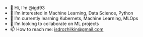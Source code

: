 - 👋 Hi, I’m @igd93
- 👀 I’m interested in Machine Learning, Data Science, Python
- 🌱 I’m currently learning Kubernets, Machine Learning, MLOps
- 💞️ I’m looking to collaborate on ML projects
- 📫 How to reach me: isdrozhilkin@gmail.com

<!---
igd93/igd93 is a ✨ special ✨ repository because its `README.md` (this file) appears on your GitHub profile.
You can click the Preview link to take a look at your changes.
--->
